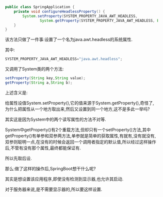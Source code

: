 ```java
public class SpringApplication {
	private void configureHeadlessProperty() {
		System.setProperty(SYSTEM_PROPERTY_JAVA_AWT_HEADLESS,
				System.getProperty(SYSTEM_PROPERTY_JAVA_AWT_HEADLESS, Boolean.toString(this.headless)));
	}
}
```

该方法只做了一件事:设置了一个名为java.awt.headless的系统属性.

其中:
```java
SYSTEM_PROPERTY_JAVA_AWT_HEADLESS="java.awt.headless";
```

又调用了System类的两个方法:

```java
setProperty(String key,String value);
getProperty(String a,String b);
```

上述含义是:

给属性设值System.setProperty(),它的值来源于System.getProperty(),奇怪了,为什么把属性从一个地方取出来,然后又设置到同一个地方,这不是多此一举吗?

其实这是因为System中的两个读写属性的方法不对等.

System中getProperty()有2个重载方法,但却只有一个setProperty()方法,其中getProperty()有单参和双参两方法,单参就是简单的获取属性,有就有,没有就没有,双参则聪明一点,在没有的时候会返回一个调用者指定的默认值,所以经过这样操作后,不管有没有那个属性,最终都能保证有.

所以先取后设.

那么:做了这样的操作后,SpringBoot想干什么呢?

其实是想设置该应用程序,即使没有检测到显示器,也允许其启动.

对于服务器来说,是不需要显示器的,所以要这样设置.